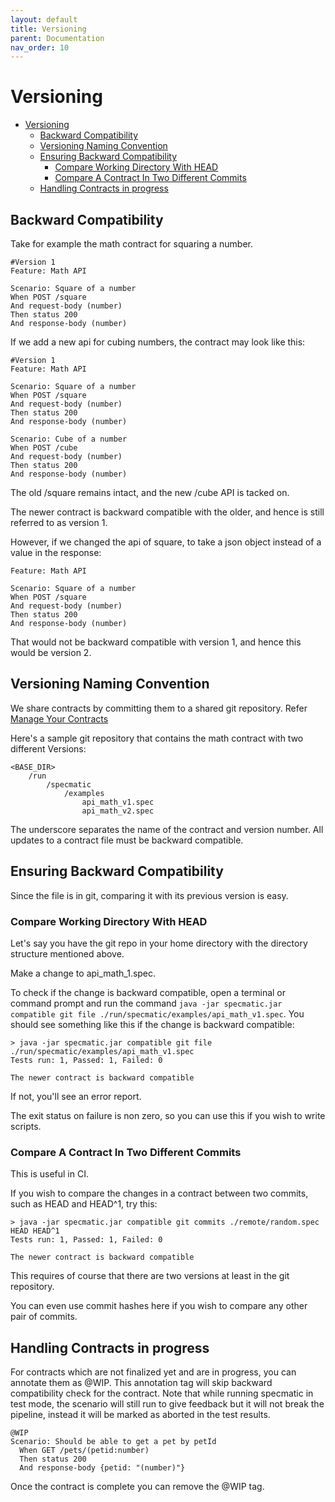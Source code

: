 ```yaml
---
layout: default
title: Versioning
parent: Documentation
nav_order: 10
---
```

Versioning
==========

- [Versioning](#versioning)
  - [Backward Compatibility](#backward-compatibility)
  - [Versioning Naming Convention](#versioning-naming-convention)
  - [Ensuring Backward Compatibility](#ensuring-backward-compatibility)
    - [Compare Working Directory With HEAD](#compare-working-directory-with-head)
    - [Compare A Contract In Two Different Commits](#compare-a-contract-in-two-different-commits)
  - [Handling Contracts in progress](#handling-contracts-in-progress)

## Backward Compatibility

Take for example the math contract for squaring a number.

```gherkin
#Version 1
Feature: Math API

Scenario: Square of a number
When POST /square
And request-body (number)
Then status 200
And response-body (number)
```

If we add a new api for cubing numbers, the contract may look like this:

```gherkin
#Version 1
Feature: Math API

Scenario: Square of a number
When POST /square
And request-body (number)
Then status 200
And response-body (number)

Scenario: Cube of a number
When POST /cube
And request-body (number)
Then status 200
And response-body (number)
```

The old /square remains intact, and the new /cube API is tacked on.

The newer contract is backward compatible with the older, and hence is still referred to as version 1.

However, if we changed the api of square, to take a json object instead of a value in the response:

```gherkin
Feature: Math API

Scenario: Square of a number
When POST /square
And request-body (number)
Then status 200
And response-body (number)
```

That would not be backward compatible with version 1, and hence this would be version 2.

## Versioning Naming Convention

We share contracts by committing them to a shared git repository. Refer [Manage Your Contracts](/documentation/manage_contracts.html)

Here's a sample git repository that contains the math contract with two different Versions:

```
<BASE_DIR>
    /run
        /specmatic
            /examples
                api_math_v1.spec
                api_math_v2.spec
```

  The underscore separates the name of the contract and version number. All updates to a contract file must be backward compatible.

## Ensuring Backward Compatibility
 
Since the file is in git, comparing it with its previous version is easy.

### Compare Working Directory With HEAD

Let's say you have the git repo in your home directory with the directory structure mentioned above.

Make a change to api_math_1.spec.

To check if the change is backward compatible, open a terminal or command prompt and run the command `java -jar specmatic.jar compatible git file ./run/specmatic/examples/api_math_v1.spec`. You should see something like this if the change is backward compatible:

```shell
> java -jar specmatic.jar compatible git file ./run/specmatic/examples/api_math_v1.spec
Tests run: 1, Passed: 1, Failed: 0

The newer contract is backward compatible
```

If not, you'll see an error report.

The exit status on failure is non zero, so you can use this if you wish to write scripts.

### Compare A Contract In Two Different Commits

This is useful in CI.

If you wish to compare the changes in a contract between two commits, such as HEAD and HEAD^1, try this:

```shell
> java -jar specmatic.jar compatible git commits ./remote/random.spec HEAD HEAD^1
Tests run: 1, Passed: 1, Failed: 0

The newer contract is backward compatible
```

This requires of course that there are two versions at least in the git repository.

You can even use commit hashes here if you wish to compare any other pair of commits.

## Handling Contracts in progress

For contracts which are not finalized yet and are in progress, you can annotate them as @WIP. This annotation tag will skip backward compatibility check for the contract. Note that while running specmatic in test mode, the scenario will still run to give feedback but it will not break the pipeline, instead it will be marked as aborted in the test results.

```gherkin
@WIP
Scenario: Should be able to get a pet by petId
  When GET /pets/(petid:number)
  Then status 200
  And response-body {petid: "(number)"}
```
Once the contract is complete you can remove the @WIP tag.
